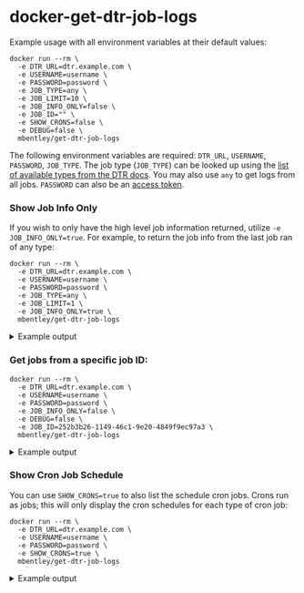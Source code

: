 docker-get-dtr-job-logs
=======================


Example usage with all environment variables at their default values:
```
docker run --rm \
  -e DTR_URL=dtr.example.com \
  -e USERNAME=username \
  -e PASSWORD=password \
  -e JOB_TYPE=any \
  -e JOB_LIMIT=10 \
  -e JOB_INFO_ONLY=false \
  -e JOB_ID="" \
  -e SHOW_CRONS=false \
  -e DEBUG=false \
  mbentley/get-dtr-job-logs
```

The following environment variables are required: `DTR_URL`, `USERNAME`, `PASSWORD`, `JOB_TYPE`. The job type (`JOB_TYPE`) can be looked up using the [list of available types from the DTR docs](https://docs.docker.com/ee/dtr/admin/monitor-and-troubleshoot/troubleshoot-batch-jobs/#job-types).  You may also use `any` to get logs from all jobs.  `PASSWORD` can also be an [access token](https://docs.docker.com/ee/dtr/user/access-tokens/).


### Show Job Info Only
If you wish to only have the high level job information returned, utilize `-e JOB_INFO_ONLY=true`.  For example, to return the job info from the last job ran of any type:


```
docker run --rm \
  -e DTR_URL=dtr.example.com \
  -e USERNAME=username \
  -e PASSWORD=password \
  -e JOB_TYPE=any \
  -e JOB_LIMIT=1 \
  -e JOB_INFO_ONLY=true \
  mbentley/get-dtr-job-logs
```
<details><summary>Example output</summary>

```
[
  {
    "id": "a261713a-9514-43f9-a7e5-50e7a9fa1d48",
    "retryFromID": "a261713a-9514-43f9-a7e5-50e7a9fa1d48",
    "workerID": "0000000000e2",
    "status": "done",
    "scheduledAt": "2017-10-02T16:54:34.717Z",
    "lastUpdated": "2017-10-02T16:58:34.727Z",
    "action": "nautilus_update_db",
    "retriesLeft": 0,
    "retriesTotal": 0,
    "capacityMap": null,
    "parameters": null,
    "deadline": "",
    "stopTimeout": "5s"
  }
]
```

</details>

### Get jobs from a specific job ID:


```
docker run --rm \
  -e DTR_URL=dtr.example.com \
  -e USERNAME=username \
  -e PASSWORD=password \
  -e JOB_INFO_ONLY=false \
  -e DEBUG=false \
  -e JOB_ID=252b3b26-1149-46c1-9e20-4849f9ec97a3 \
  mbentley/get-dtr-job-logs
```

<details><summary>Example output</summary>

```
====== BEGIN job logs from 252b3b26-1149-46c1-9e20-4849f9ec97a3 ======
{
  "id": "252b3b26-1149-46c1-9e20-4849f9ec97a3",
  "retryFromID": "252b3b26-1149-46c1-9e20-4849f9ec97a3",
  "workerID": "f97ebb52f0f6",
  "status": "done",
  "scheduledAt": "2018-04-21T09:45:00Z",
  "lastUpdated": "2018-04-21T09:45:02.709Z",
  "action": "poll_mirror",
  "retriesLeft": 0,
  "retriesTotal": 0,
  "capacityMap": null,
  "parameters": null,
  "deadline": "",
  "stopTimeout": ""
}

time="2018-04-21T09:45:01Z" level=info msg="Establishing connection with Rethinkdb"
time="2018-04-21T09:45:01Z" level=info msg="Establishing connection with Rethinkdb"
time="2018-04-21T09:45:01Z" level=info msg="getting poll mirror lock" retryFromID=252b3b26-1149-46c1-9e20-4849f9ec97a3
time="2018-04-21T09:45:01Z" level=info msg="writing out configs and watching for changes"
time="2018-04-21T09:45:01Z" level=info msg="watching configs"
time="2018-04-21T09:45:01Z" level=info msg="watching for changes to configtracker.configSpec{src:\"license.json\", writer:(configtracker.WriterFunc)(0xbb1f70), templateFunc:(configtracker.TemplateFunc)(0xb1fe90), cacheKey:\"66490b83-102d-490d-94b0-182d753e37d8\"}"
time="2018-04-21T09:45:01Z" level=info msg="Caching new license"
time="2018-04-21T09:45:01Z" level=info msg="Evaluating policy ID 643a6d8c-c681-4d4f-86d3-9f5bc5fe5d48"
time="2018-04-21T09:45:02Z" level=info msg="Mirroring remote tag https://index.docker.io/mbentley/nginx:latest to local tag admin/mirror:latest with policy ID 643a6d8c-c681-4d4f-86d3-9f5bc5fe5d48"
time="2018-04-21T09:45:02Z" level=info msg="Successfully mirrored remote tag https://index.docker.io/mbentley/nginx:latest to local tag admin/mirror:latest with policy ID 643a6d8c-c681-4d4f-86d3-9f5bc5fe5d48"
time="2018-04-21T09:45:02Z" level=info msg="Finished evaluating policy ID 643a6d8c-c681-4d4f-86d3-9f5bc5fe5d48"
time="2018-04-21T09:45:02Z" level=info msg=unlocking retryFromID=252b3b26-1149-46c1-9e20-4849f9ec97a3
time="2018-04-21T09:45:02Z" level=info msg="unlock done" retryFromID=252b3b26-1149-46c1-9e20-4849f9ec97a3
====== END job logs from 252b3b26-1149-46c1-9e20-4849f9ec97a3 ======
```

</details>

### Show Cron Job Schedule

You can use `SHOW_CRONS=true` to also list the schedule cron jobs.  Crons run as jobs; this will only display the cron schedules for each type of cron job:

```
docker run --rm \
  -e DTR_URL=dtr.example.com \
  -e USERNAME=username \
  -e PASSWORD=password \
  -e SHOW_CRONS=true \
  mbentley/get-dtr-job-logs
```

<details><summary>Example output</summary>

```
====== BEGIN cron list ======
{
  "id": "6ec4f90a-15b5-470d-9a3b-40d8eaa82cc7",
  "action": "poll_mirror",
  "schedule": "0 */15 * * * *",
  "retries": 0,
  "capacityMap": null,
  "parameters": null,
  "deadline": "",
  "stopTimeout": "",
  "nextRun": "2018-04-21T11:45:00Z"
}
{
  "id": "a1d7caf1-19ef-4748-bcf7-e47dae55e30f",
  "action": "license_update",
  "schedule": "53 42 6 * * *",
  "retries": 2,
  "capacityMap": null,
  "parameters": null,
  "deadline": "",
  "stopTimeout": "",
  "nextRun": "2018-04-22T06:42:53Z"
}
{
  "id": "193c061a-c52c-448a-884a-719adc253497",
  "action": "gc",
  "schedule": "0 0 1 * * 6",
  "retries": 2,
  "capacityMap": {},
  "parameters": {},
  "deadline": "15m",
  "stopTimeout": "30s",
  "nextRun": "2018-04-28T01:00:00Z"
}
{
  "id": "252a9cfc-2b78-4d99-9b22-29ac038adfc6",
  "action": "update_vuln_db",
  "schedule": "45 35 19 * * *",
  "retries": 0,
  "capacityMap": null,
  "parameters": null,
  "deadline": "",
  "stopTimeout": "",
  "nextRun": "2018-04-21T19:35:45Z"
}
====== END cron list ======
```

</details>
